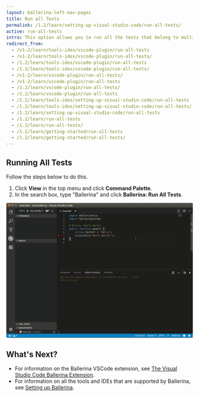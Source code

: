 ```yaml
---
layout: ballerina-left-nav-pages
title: Run all Tests
permalink: /1.2/learn/setting-up-visual-studio-code/run-all-tests/
active: run-all-tests
intro: This option allows you to run all the tests that belong to multiple modules of your project. 
redirect_from:
  - /v1-2/learn/tools-ides/vscode-plugin/run-all-tests
  - /v1-2/learn/tools-ides/vscode-plugin/run-all-tests/
  - /1.2/learn/tools-ides/vscode-plugin/run-all-tests
  - /1.2/learn/tools-ides/vscode-plugin/run-all-tests/
  - /v1-2/learn/vscode-plugin/run-all-tests/
  - /v1-2/learn/vscode-plugin/run-all-tests
  - /1.2/learn/vscode-plugin/run-all-tests/
  - /1.2/learn/vscode-plugin/run-all-tests
  - /1.2/learn/tools-ides/setting-up-visual-studio-code/run-all-tests
  - /1.2/learn/tools-ides/setting-up-visual-studio-code/run-all-tests/
  - /1.2/learn/setting-up-visual-studio-code/run-all-tests
  - /1.2/learn/run-all-tests
  - /1.2/learn/run-all-tests/
  - /1.2/learn/getting-started/run-all-tests
  - /1.2/learn/getting-started/run-all-tests/
---
```


## Running All Tests 

Follow the steps below to do this.

1. Click **View** in the top menu and click **Command Palette**.
2. In the search box, type "Ballerina" and click **Ballerina: Run All Tests**.

![Run all tests](/1.2/learn/images/run-all-tests.gif)

## What's Next?

- For information on the Ballerina VSCode extension, see [The Visual Studio Code Ballerina Extension](/1.2/learn/vscode-plugin/).
- For information on all the tools and IDEs that are supported by Ballerina, see [Setting up Ballerina](/1.2/learn/installing-ballerina/).